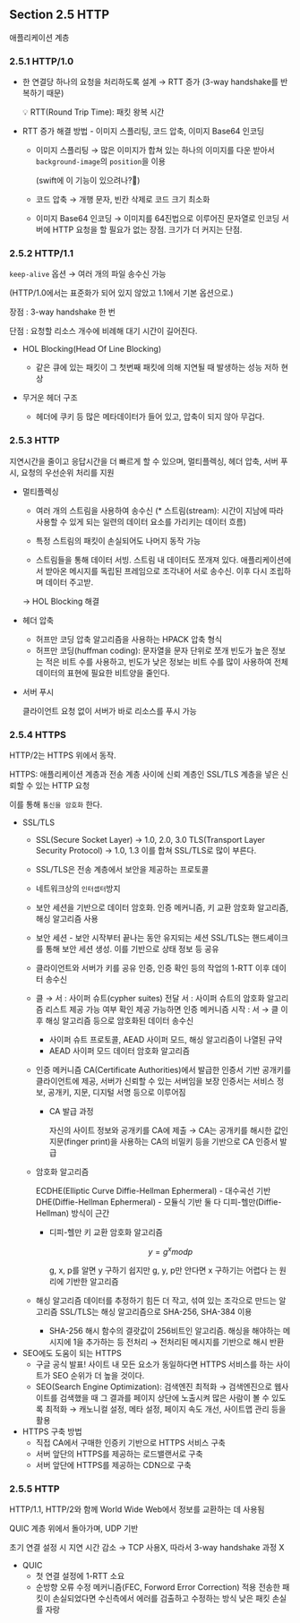 ## Section 2.5 HTTP

애플리케이션 계층

### 2.5.1 HTTP/1.0

- 한 연결당 하나의 요청을 처리하도록 설계 → RTT 증가
(3-way handshake를 반복하기 때문)
    
    <aside>
    💡 RTT(Round Trip Time): 패킷 왕복 시간
    
    </aside>
    
- RTT 증가 해결 방법 - 이미지 스플리팅, 코드 압축, 이미지 Base64 인코딩
    - 이미지 스플리팅
    → 많은 이미지가 합쳐 있는 하나의 이미지를 다운 받아서
    `background-image`의 `position`을 이용
        
        (swift에 이 기능이 있으려나?🤔)
        
    - 코드 압축 → 개행 문자, 빈칸 삭제로 코드 크기 최소화
    - 이미지 Base64 인코딩
    → 이미지를 64진법으로 이루어진 문자열로 인코딩
    서버에 HTTP 요청을 할 필요가 없는 장점.
    크기가 더 커지는 단점.

### 2.5.2 HTTP/1.1

`keep-alive` 옵션 → 여러 개의 파일 송수신 가능

(HTTP/1.0에서는 표준화가 되어 있지 않았고 1.1에서 기본 옵션으로.)

장점 : 3-way handshake 한 번

단점 : 요청할 리소스 개수에 비례해 대기 시간이 길어진다.

- HOL Blocking(Head Of Line Blocking)
    - 같은 큐에 있는 패킷이 그 첫번째 패킷에 의해 지연될 때 발생하는 성능 저하 현상
        
- 무거운 헤더 구조
    - 헤더에 쿠키 등 많은 메타데이터가 들어 있고, 압축이 되지 않아 무겁다.

### 2.5.3 HTTP

지연시간을 줄이고 응답시간을 더 빠르게 할 수 있으며, 멀티플렉싱, 헤더 압축, 서버 푸시, 요청의 우선순위 처리를 지원

- 멀티플렉싱
    - 여러 개의 스트림을 사용하여 송수신
    (* 스트림(stream): 시간이 지남에 따라 사용할 수 있게 되는 일련의 데이터 요소를 가리키는 데이터 흐름)
    - 특정 스트림의 패킷이 손실되어도 나머지 동작 가능
    
    - 스트림들을 통해 데이터 서빙. 스트림 내 데이터도 쪼개져 있다.
    애플리케이션에서 받아온 메시지를 독립된 프레임으로 조각내어 서로 송수신.
    이후 다시 조립하며 데이터 주고받.
    
    → HOL Blocking 해결
    
- 헤더 압축
    
    - 허프만 코딩 압축 알고리즘을 사용하는 HPACK 압축 형식
    - 허프만 코딩(huffman coding):
    문자열을 문자 단위로 쪼개 빈도가 높은 정보는 적은 비트 수를 사용하고, 빈도가 낮은 정보는 비트 수를 많이 사용하여 전체 데이터의 표현에 필요한 비트양을 줄인다.
- 서버 푸시
    
    클라이언트 요청 없이 서버가 바로 리소스를 푸시 가능
    

### 2.5.4 HTTPS

HTTP/2는 HTTPS 위에서 동작.

HTTPS: 애플리케이션 계층과 전송 계층 사이에 신뢰 계층인 SSL/TLS 계층을 넣은 신뢰할 수 있는 HTTP 요청

이를 통해 `통신을 암호화` 한다.

- SSL/TLS
    - SSL(Secure Socket Layer) → 1.0, 2.0, 3.0
    TLS(Transport Layer Security Protocol) → 1.0, 1.3
    이를 합쳐 SSL/TLS로 많이 부른다.
    
    - SSL/TLS은 전송 계층에서 보안을 제공하는 프로토콜
    - 네트워크상의 `인터셉터`방지
    - 보안 세션을 기반으로 데이터 암호화.
    인증 메커니즘, 키 교환 암호화 알고리즘, 해싱 알고리즘 사용
    - 보안 세션 - 보안 시작부터 끝나는 동안 유지되는 세션
    SSL/TLS는 핸드셰이크를 통해 보안 세션 생성.
    이를 기반으로 상태 정보 등 공유
    
    - 클라이언트와 서버가 키를 공유
    인증, 인증 확인 등의 작업의 1-RTT 이후 데이터 송수신
    - 클 → 서 : 사이퍼 슈트(cypher suites) 전달
    서 : 사이퍼 슈트의 암호화 알고리즘 리스트 제공 가능 여부 확인
    제공 가능하면 인증 메커니즘 시작 : 서 → 클
    이 후 해싱 알고리즘 등으로 암호화된 데이터 송수신
        - 사이퍼 슈트
        프로토콜, AEAD 사이퍼 모드, 해싱 알고리즘이 나열된 규약
        - AEAD 사이퍼 모드
        데이터 암호화 알고리즘
    - 인증 메커니즘
    CA(Certificate Authorities)에서 발급한 인증서 기반
    공개키를 클라이언트에 제공, 서버가 신뢰할 수 있는 서버임을 보장
    인증서는 서비스 정보, 공개키, 지문, 디지털 서명 등으로 이루어짐
        - CA 발급 과정
            
            자신의 사이트 정보와 공개키를 CA에 제출
            → CA는 공개키를 해시한 값인 지문(finger print)을 사용하는 CA의 비밀키 등을 기반으로 CA 인증서 발급
            
    - 암호화 알고리즘
        
        ECDHE(Elliptic Curve Diffie-Hellman Ephermeral) - 대수곡선 기반
        DHE(Diffie-Hellman Ephermeral) - 모듈식 기반
        둘 다 디피-헬만(Diffie-Hellman) 방식이 근간
        
        - 디피-헬만 키 교환 암호화 알고리즘
            
            $$
            y = g^x mod_{} p
            $$
            
            g, x, p를 알면 y 구하기 쉽지만 g, y, p만 안다면 x 구하기는 어렵다
            는 원리에 기반한 알고리즘
            
    - 해싱 알고리즘
    데이터를 추정하기 힘든 더 작고, 섞여 있는 조각으로 만드는 알고리즘
    SSL/TLS는 해싱 알고리즘으로 SHA-256, SHA-384 이용
        - SHA-256
        해시 함수의 결괏값이 256비트인 알고리즘.
        해싱을 해야하는 메시지에 1을 추가하는 등 전처리
        → 전처리된 메시지를 기반으로 해시 반환
- SEO에도 도움이 되는 HTTPS
    - 구글 공식 발표!
    사이트 내 모든 요소가 동일하다면 HTTPS 서비스를 하는 사이트가 SEO 순위가 더 높을 것이다.
    - SEO(Search Engine Optimization): 검색엔진 최적화
    → 검색엔진으로 웹사이트를 검색했을 때 그 결과를 페이지 상단에 노출시켜 많은 사람이 볼 수 있도록 최적화
    → 캐노니컬 설정, 메타 설정, 페이지 속도 개선, 사이트맵 관리 등을 활용
- HTTPS 구축 방법
    - 직접 CA에서 구매한 인증키 기반으로 HTTPS 서비스 구축
    - 서버 앞단의 HTTPS를 제공하는 로드밸랜서로 구축
    - 서버 앞단에 HTTPS를 제공하는 CDN으로 구축

### 2.5.5 HTTP

HTTP/1.1, HTTP/2와 함께 World Wide Web에서 정보를 교환하는 데 사용됨

QUIC 계층 위에서 돌아가며, UDP 기반

초기 연결 설정 시 지연 시간 감소
→ TCP 사용X, 따라서 3-way handshake 과정 X

- QUIC
    - 첫 연결 설정에 1-RTT 소요
    - 순방향 오류 수정 메커니즘(FEC, Forword Error Correction) 적용
    전송한 패킷이 손실되었다면 수신측에서 에러를 검출하고 수정하는 방식
    낮은 패킷 손실률 자랑

